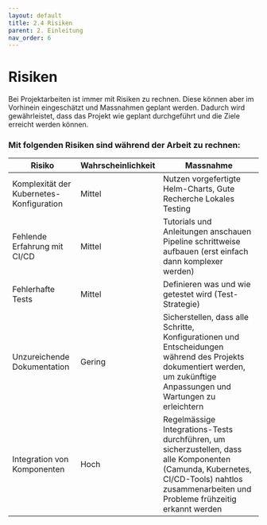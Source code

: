 ```yaml
---
layout: default
title: 2.4 Risiken
parent: 2. Einleitung
nav_order: 6
---
```


# Risiken

Bei Projektarbeiten ist immer mit Risiken zu rechnen. Diese können aber im Vorhinein eingeschätzt und Massnahmen geplant werden. Dadurch wird gewährleistet, dass das Projekt wie geplant durchgeführt und die Ziele erreicht werden können.

### Mit folgenden Risiken sind während der Arbeit zu rechnen:

| **Risiko**                                               | **Wahrscheinlichkeit** | **Massnahme**                                                                       |
| -------------------------------------------------------- | ---------------------- | ----------------------------------------------------------------------------------- |
| Komplexität der Kubernetes-Konfiguration | Mittel                 | Nutzen vorgefertigte Helm-Charts, Gute Recherche Lokales Testing |
| Fehlende Erfahrung mit CI/CD | Mittel                 | Tutorials und Anleitungen anschauen Pipeline schrittweise aufbauen (erst einfach dann komplexer werden) |
| Fehlerhafte Tests | Mittel | Definieren was und wie getestet wird (Test-Strategie) |
|Unzureichende Dokumentation | Gering| Sicherstellen, dass alle Schritte, Konfigurationen und Entscheidungen während des Projekts dokumentiert werden, um zukünftige Anpassungen und Wartungen zu erleichtern |
|Integration von Komponenten | Hoch | Regelmässige Integrations-Tests durchführen, um sicherzustellen, dass alle Komponenten (Camunda, Kubernetes, CI/CD-Tools) nahtlos zusammenarbeiten und Probleme frühzeitig erkannt werden |

